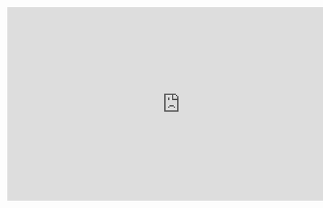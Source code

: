 <div class="project-media-element">
  <div class="yt-embed-container">
    <iframe width="800" height="450" src="http://www.youtube-nocookie.com/embed/BErzD5M2xnQ?wmode=transparent&amp;fs=1&amp;hl=en_US&amp;rel=0&amp;controls=0" frameborder="0"></iframe>
  </div>
</div>
